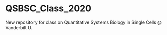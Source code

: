 # QSBSC_Class_2020
New repository for class on Quantitative Systems Biology in Single Cells @ Vanderbilt U.
